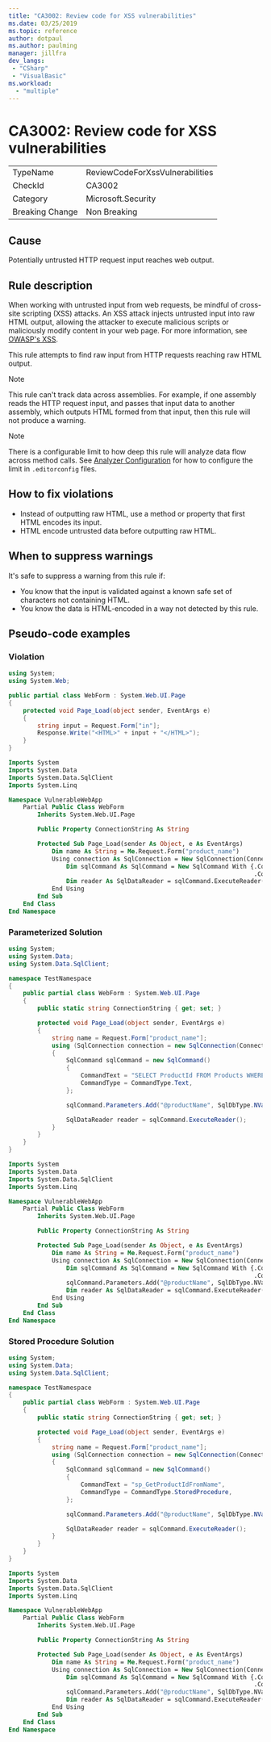 ```yaml
---
title: "CA3002: Review code for XSS vulnerabilities"
ms.date: 03/25/2019
ms.topic: reference
author: dotpaul
ms.author: paulming
manager: jillfra
dev_langs:
 - "CSharp"
 - "VisualBasic"
ms.workload:
  - "multiple"
---
```

# CA3002: Review code for XSS vulnerabilities

|||
|-|-|
|TypeName|ReviewCodeForXssVulnerabilities|
|CheckId|CA3002|
|Category|Microsoft.Security|
|Breaking Change|Non Breaking|

## Cause

Potentially untrusted HTTP request input reaches web output.

## Rule description

When working with untrusted input from web requests, be mindful of cross-site scripting (XSS) attacks.  An XSS attack injects untrusted input into raw HTML output, allowing the attacker to execute malicious scripts or maliciously modify content in your web page.  For more information, see [OWASP's XSS](https://www.owasp.org/index.php/Cross-site_Scripting_(XSS)).

This rule attempts to find raw input from HTTP requests reaching raw HTML output.

> [!NOTE]
> This rule can't track data across assemblies.  For example, if one assembly reads the HTTP request input, and passes that input data to another assembly, which outputs HTML formed from that input, then this rule will not produce a warning.

> [!NOTE]
> There is a configurable limit to how deep this rule will analyze data flow across method calls.  See [Analyzer Configuration](https://github.com/dotnet/roslyn-analyzers/blob/master/docs/Analyzer%20Configuration.md#dataflow-analysis) for how to configure the limit in `.editorconfig` files.

## How to fix violations

- Instead of outputting raw HTML, use a method or property that first HTML encodes its input.
- HTML encode untrusted data before outputting raw HTML.

## When to suppress warnings

It's safe to suppress a warning from this rule if:
- You know that the input is validated against a known safe set of characters not containing HTML.
- You know the data is HTML-encoded in a way not detected by this rule.

## Pseudo-code examples

### Violation

```csharp
using System;
using System.Web;

public partial class WebForm : System.Web.UI.Page
{
    protected void Page_Load(object sender, EventArgs e)
    {
        string input = Request.Form["in"];
        Response.Write("<HTML>" + input + "</HTML>");
    }
}
```

```vb
Imports System
Imports System.Data
Imports System.Data.SqlClient
Imports System.Linq

Namespace VulnerableWebApp
    Partial Public Class WebForm
        Inherits System.Web.UI.Page

        Public Property ConnectionString As String

        Protected Sub Page_Load(sender As Object, e As EventArgs)
            Dim name As String = Me.Request.Form("product_name")
            Using connection As SqlConnection = New SqlConnection(ConnectionString)
                Dim sqlCommand As SqlCommand = New SqlCommand With {.CommandText = "SELECT ProductId FROM Products WHERE ProductName = '" + name + "'",
                                                                    .CommandType = CommandType.Text}
                Dim reader As SqlDataReader = sqlCommand.ExecuteReader()
            End Using
        End Sub
    End Class
End Namespace
```

### Parameterized Solution

```csharp
using System;
using System.Data;
using System.Data.SqlClient;

namespace TestNamespace
{
    public partial class WebForm : System.Web.UI.Page
    {
        public static string ConnectionString { get; set; }

        protected void Page_Load(object sender, EventArgs e)
        {
            string name = Request.Form["product_name"];
            using (SqlConnection connection = new SqlConnection(ConnectionString))
            {
                SqlCommand sqlCommand = new SqlCommand()
                {
                    CommandText = "SELECT ProductId FROM Products WHERE ProductName = @productName",
                    CommandType = CommandType.Text,
                };

                sqlCommand.Parameters.Add("@productName", SqlDbType.NVarChar, 128).Value = name;

                SqlDataReader reader = sqlCommand.ExecuteReader();
            }
        }
    }
}
```

```vb
Imports System
Imports System.Data
Imports System.Data.SqlClient
Imports System.Linq

Namespace VulnerableWebApp
    Partial Public Class WebForm
        Inherits System.Web.UI.Page

        Public Property ConnectionString As String

        Protected Sub Page_Load(sender As Object, e As EventArgs)
            Dim name As String = Me.Request.Form("product_name")
            Using connection As SqlConnection = New SqlConnection(ConnectionString)
                Dim sqlCommand As SqlCommand = New SqlCommand With {.CommandText = "SELECT ProductId FROM Products WHERE ProductName = @productName",
                                                                    .CommandType = CommandType.Text}
                sqlCommand.Parameters.Add("@productName", SqlDbType.NVarChar, 128).Value = name
                Dim reader As SqlDataReader = sqlCommand.ExecuteReader()
            End Using
        End Sub
    End Class
End Namespace
```

### Stored Procedure Solution

```csharp
using System;
using System.Data;
using System.Data.SqlClient;

namespace TestNamespace
{
    public partial class WebForm : System.Web.UI.Page
    {
        public static string ConnectionString { get; set; }

        protected void Page_Load(object sender, EventArgs e)
        {
            string name = Request.Form["product_name"];
            using (SqlConnection connection = new SqlConnection(ConnectionString))
            {
                SqlCommand sqlCommand = new SqlCommand()
                {
                    CommandText = "sp_GetProductIdFromName",
                    CommandType = CommandType.StoredProcedure,
                };

                sqlCommand.Parameters.Add("@productName", SqlDbType.NVarChar, 128).Value = name;

                SqlDataReader reader = sqlCommand.ExecuteReader();
            }
        }
    }
}
```

```vb
Imports System
Imports System.Data
Imports System.Data.SqlClient
Imports System.Linq

Namespace VulnerableWebApp
    Partial Public Class WebForm
        Inherits System.Web.UI.Page

        Public Property ConnectionString As String

        Protected Sub Page_Load(sender As Object, e As EventArgs)
            Dim name As String = Me.Request.Form("product_name")
            Using connection As SqlConnection = New SqlConnection(ConnectionString)
                Dim sqlCommand As SqlCommand = New SqlCommand With {.CommandText = "sp_GetProductIdFromName",
                                                                    .CommandType = CommandType.StoredProcedure}
                sqlCommand.Parameters.Add("@productName", SqlDbType.NVarChar, 128).Value = name
                Dim reader As SqlDataReader = sqlCommand.ExecuteReader()
            End Using
        End Sub
    End Class
End Namespace
```